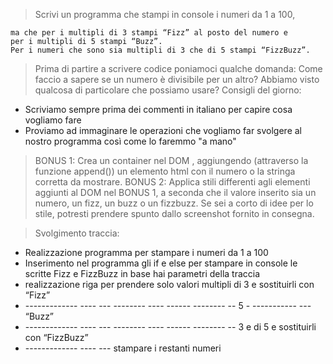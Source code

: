 > Scrivi un programma che stampi in console i numeri da 1 a 100, 

    ma che per i multipli di 3 stampi “Fizz” al posto del numero e
    per i multipli di 5 stampi “Buzz”.
    Per i numeri che sono sia multipli di 3 che di 5 stampi “FizzBuzz”.
> Prima di partire a scrivere codice poniamoci qualche domanda:
> Come faccio a sapere se un numero è divisibile per un altro? Abbiamo visto qualcosa di particolare che possiamo usare?
> Consigli del giorno:
- Scriviamo sempre prima dei commenti in italiano per capire cosa vogliamo fare
- Proviamo ad immaginare le operazioni che vogliamo far svolgere al nostro programma così come lo faremmo "a mano"
> BONUS 1: Crea un container nel DOM , aggiungendo (attraverso la funzione append()) un elemento html con il numero o la stringa corretta da mostrare.
> BONUS 2: Applica stili differenti agli elementi aggiunti al DOM nel BONUS 1, a seconda che il valore inserito sia un numero, un fizz, un buzz o un fizzbuzz. Se sei a corto di idee per lo stile, potresti prendere spunto dallo screenshot fornito in consegna.

> Svolgimento traccia:
- Realizzazione programma per stampare i numeri da 1 a 100
- Inserimento nel programma gli if e else per stampare in console le scritte Fizz e FizzBuzz in base hai parametri della traccia
- realizzazione riga per prendere solo valori multipli di 3 e sostituirli con “Fizz”
- ------------- ---- --- -------- ---- ------ -------- -- 5 - ----------- --- “Buzz”
- ------------- ---- --- -------- ---- ------ -------- -- 3 e di 5 e sostituirli con “FizzBuzz”
- ------------- ---- --- stampare i restanti numeri